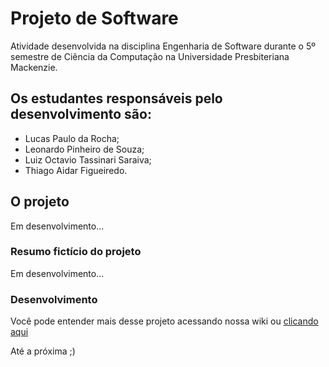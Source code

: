 # Projeto de Software

 Atividade desenvolvida na disciplina Engenharia de Software durante o 5º semestre de Ciência da Computação na Universidade Presbiteriana Mackenzie.

 ## Os estudantes responsáveis pelo desenvolvimento são:

 - Lucas Paulo da Rocha;
 - Leonardo Pinheiro de Souza;
 - Luiz Octavio Tassinari Saraiva;
 - Thiago Aidar Figueiredo.

 ## O projeto

 Em desenvolvimento...

 ### Resumo fictício do projeto

 Em desenvolvimento...

 ### Desenvolvimento

 Você pode entender mais desse projeto acessando nossa wiki ou [clicando aqui](https://github.com/Lukxus/Projeto-de-Software/wiki)

 Até a próxima ;)
